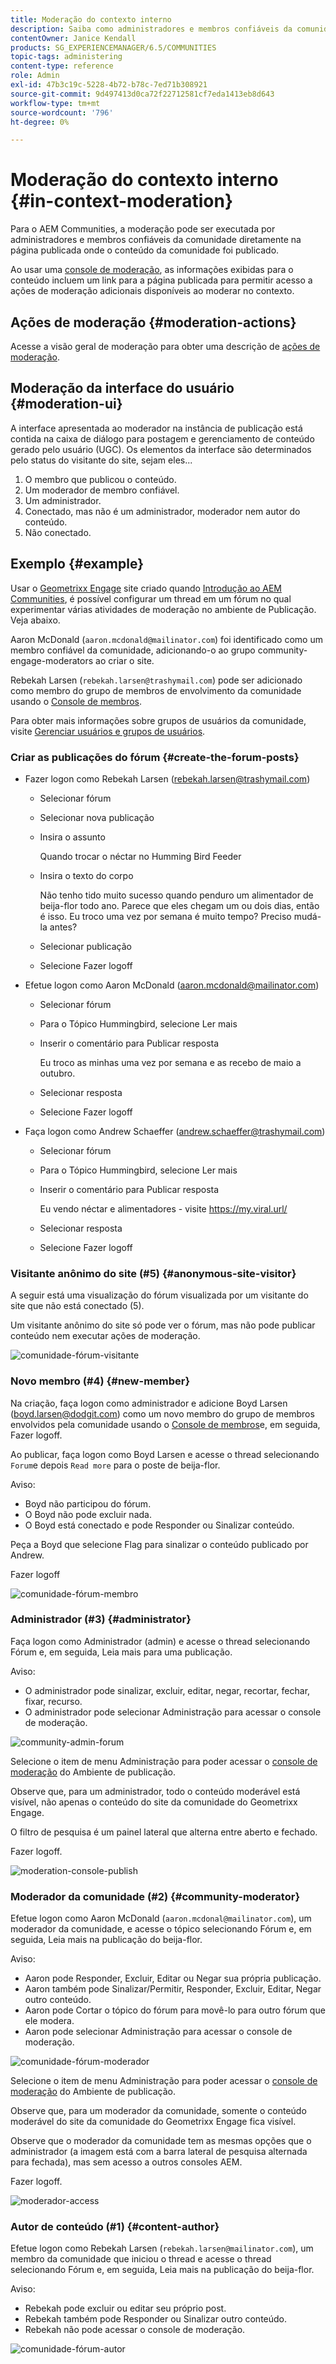 ```yaml
---
title: Moderação do contexto interno
description: Saiba como administradores e membros confiáveis da comunidade podem executar ações de moderador nas comunidades do Adobe Experience Manager.
contentOwner: Janice Kendall
products: SG_EXPERIENCEMANAGER/6.5/COMMUNITIES
topic-tags: administering
content-type: reference
role: Admin
exl-id: 47b3c19c-5228-4b72-b78c-7ed71b308921
source-git-commit: 9d497413d0ca72f22712581cf7eda1413eb8d643
workflow-type: tm+mt
source-wordcount: '796'
ht-degree: 0%

---
```


# Moderação do contexto interno {#in-context-moderation}

Para o AEM Communities, a moderação pode ser executada por administradores e membros confiáveis da comunidade diretamente na página publicada onde o conteúdo da comunidade foi publicado.

Ao usar uma [console de moderação](moderation.md), as informações exibidas para o conteúdo incluem um link para a página publicada para permitir acesso a ações de moderação adicionais disponíveis ao moderar no contexto.

## Ações de moderação {#moderation-actions}

Acesse a visão geral de moderação para obter uma descrição de [ações de moderação](moderate-ugc.md#moderation-actions).

## Moderação da interface do usuário {#moderation-ui}

A interface apresentada ao moderador na instância de publicação está contida na caixa de diálogo para postagem e gerenciamento de conteúdo gerado pelo usuário (UGC). Os elementos da interface são determinados pelo status do visitante do site, sejam eles...

1. O membro que publicou o conteúdo.
1. Um moderador de membro confiável.
1. Um administrador.
1. Conectado, mas não é um administrador, moderador nem autor do conteúdo.
1. Não conectado.

## Exemplo {#example}

Usar o [Geometrixx Engage](http://localhost:4503/content/sites/engage/en.html) site criado quando [Introdução ao AEM Communities](getting-started.md), é possível configurar um thread em um fórum no qual experimentar várias atividades de moderação no ambiente de Publicação. Veja abaixo.

Aaron McDonald (`aaron.mcdonald@mailinator.com`) foi identificado como um membro confiável da comunidade, adicionando-o ao grupo community-engage-moderators ao criar o site.

Rebekah Larsen (`rebekah.larsen@trashymail.com`) pode ser adicionado como membro do grupo de membros de envolvimento da comunidade usando o [Console de membros](members.md).

Para obter mais informações sobre grupos de usuários da comunidade, visite [Gerenciar usuários e grupos de usuários](users.md).

### Criar as publicações do fórum {#create-the-forum-posts}

* Fazer logon como Rebekah Larsen (rebekah.larsen@trashymail.com)

   * Selecionar fórum
   * Selecionar nova publicação
   * Insira o assunto

     Quando trocar o néctar no Humming Bird Feeder

   * Insira o texto do corpo

     Não tenho tido muito sucesso quando penduro um alimentador de beija-flor todo ano. Parece que eles chegam um ou dois dias, então é isso. Eu troco uma vez por semana é muito tempo? Preciso mudá-la antes?

   * Selecionar publicação
   * Selecione Fazer logoff

* Efetue logon como Aaron McDonald (aaron.mcdonald@mailinator.com)

   * Selecionar fórum
   * Para o Tópico Hummingbird, selecione Ler mais
   * Inserir o comentário para Publicar resposta

     Eu troco as minhas uma vez por semana e as recebo de maio a outubro.

   * Selecionar resposta
   * Selecione Fazer logoff

* Faça logon como Andrew Schaeffer (andrew.schaeffer@trashymail.com)

   * Selecionar fórum
   * Para o Tópico Hummingbird, selecione Ler mais
   * Inserir o comentário para Publicar resposta

     Eu vendo néctar e alimentadores - visite https://my.viral.url/

   * Selecionar resposta
   * Selecione Fazer logoff

### Visitante anônimo do site (#5) {#anonymous-site-visitor}

A seguir está uma visualização do fórum visualizada por um visitante do site que não está conectado (5).

Um visitante anônimo do site só pode ver o fórum, mas não pode publicar conteúdo nem executar ações de moderação.

![comunidade-fórum-visitante](assets/community-forum-visitor.png)

### Novo membro (#4) {#new-member}

Na criação, faça logon como administrador e adicione Boyd Larsen (boyd.larsen@dodgit.com) como um novo membro do grupo de membros envolvidos pela comunidade usando o [Console de membros](members.md)e, em seguida, Fazer logoff.

Ao publicar, faça logon como Boyd Larsen e acesse o thread selecionando `Forum`e depois `Read more` para o poste de beija-flor.

Aviso:

* Boyd não participou do fórum.
* O Boyd não pode excluir nada.
* O Boyd está conectado e pode Responder ou Sinalizar conteúdo.

Peça a Boyd que selecione Flag para sinalizar o conteúdo publicado por Andrew.

Fazer logoff

![comunidade-fórum-membro](assets/community-forum-member.png)

### Administrador (#3) {#administrator}

Faça logon como Administrador (admin) e acesse o thread selecionando Fórum e, em seguida, Leia mais para uma publicação.

Aviso:

* O administrador pode sinalizar, excluir, editar, negar, recortar, fechar, fixar, recurso.
* O administrador pode selecionar Administração para acessar o console de moderação.

![community-admin-forum](assets/community-admin-forum.png)

Selecione o item de menu Administração para poder acessar o [console de moderação](moderation.md) do Ambiente de publicação.

Observe que, para um administrador, todo o conteúdo moderável está visível, não apenas o conteúdo do site da comunidade do Geometrixx Engage.

O filtro de pesquisa é um painel lateral que alterna entre aberto e fechado.

Fazer logoff.

![moderation-console-publish](assets/moderation-console-publish.png)

### Moderador da comunidade (#2) {#community-moderator}

Efetue logon como Aaron McDonald (`aaron.mcdonal@mailinator.com`), um moderador da comunidade, e acesse o tópico selecionando Fórum e, em seguida, Leia mais na publicação do beija-flor.

Aviso:

* Aaron pode Responder, Excluir, Editar ou Negar sua própria publicação.
* Aaron também pode Sinalizar/Permitir, Responder, Excluir, Editar, Negar outro conteúdo.
* Aaron pode Cortar o tópico do fórum para movê-lo para outro fórum que ele modera.
* Aaron pode selecionar Administração para acessar o console de moderação.

![comunidade-fórum-moderador](assets/community-forum-moderator.png)

Selecione o item de menu Administração para poder acessar o [console de moderação](moderation.md) do Ambiente de publicação.

Observe que, para um moderador da comunidade, somente o conteúdo moderável do site da comunidade do Geometrixx Engage fica visível.

Observe que o moderador da comunidade tem as mesmas opções que o administrador (a imagem está com a barra lateral de pesquisa alternada para fechada), mas sem acesso a outros consoles AEM.

Fazer logoff.

![moderador-access](assets/moderator-access.png)

### Autor de conteúdo (#1) {#content-author}

Efetue logon como Rebekah Larsen (`rebekah.larsen@mailinator.com`), um membro da comunidade que iniciou o thread e acesse o thread selecionando Fórum e, em seguida, Leia mais na publicação do beija-flor.

Aviso:

* Rebekah pode excluir ou editar seu próprio post.
* Rebekah também pode Responder ou Sinalizar outro conteúdo.
* Rebekah não pode acessar o console de moderação.

![comunidade-fórum-autor](assets/community-forum-author.png)
